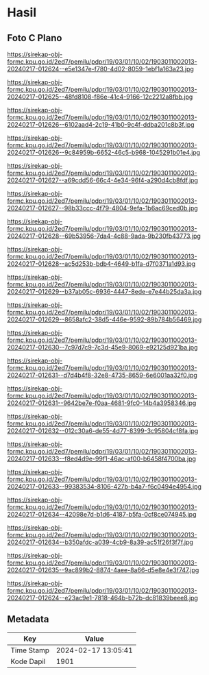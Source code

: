 # Hasil

## Foto C Plano

https://sirekap-obj-formc.kpu.go.id/2ed7/pemilu/pdpr/19/03/01/10/02/1903011002013-20240217-012624--e5e1347e-f780-4d02-8059-1ebf1a163a23.jpg

https://sirekap-obj-formc.kpu.go.id/2ed7/pemilu/pdpr/19/03/01/10/02/1903011002013-20240217-012625--48fd8108-f86e-41c4-9166-12c2212a8fbb.jpg

https://sirekap-obj-formc.kpu.go.id/2ed7/pemilu/pdpr/19/03/01/10/02/1903011002013-20240217-012626--6102aad4-2c19-41b0-9c4f-ddba201c8b3f.jpg

https://sirekap-obj-formc.kpu.go.id/2ed7/pemilu/pdpr/19/03/01/10/02/1903011002013-20240217-012626--9c84959b-6652-46c5-b968-1045291b01e4.jpg

https://sirekap-obj-formc.kpu.go.id/2ed7/pemilu/pdpr/19/03/01/10/02/1903011002013-20240217-012627--a69cdd56-66c4-4e34-96f4-a290d4cb8fdf.jpg

https://sirekap-obj-formc.kpu.go.id/2ed7/pemilu/pdpr/19/03/01/10/02/1903011002013-20240217-012627--98b33ccc-4f79-4804-9efa-1b6ac69ced0b.jpg

https://sirekap-obj-formc.kpu.go.id/2ed7/pemilu/pdpr/19/03/01/10/02/1903011002013-20240217-012628--69b53956-7da4-4c88-9ada-9b230fb43773.jpg

https://sirekap-obj-formc.kpu.go.id/2ed7/pemilu/pdpr/19/03/01/10/02/1903011002013-20240217-012628--ac5d253b-bdb4-4649-b1fa-d7f0371a1d93.jpg

https://sirekap-obj-formc.kpu.go.id/2ed7/pemilu/pdpr/19/03/01/10/02/1903011002013-20240217-012629--b37ab05c-6936-4447-8ede-e7e44b25da3a.jpg

https://sirekap-obj-formc.kpu.go.id/2ed7/pemilu/pdpr/19/03/01/10/02/1903011002013-20240217-012629--8658afc2-38d5-446e-9592-89b784b56469.jpg

https://sirekap-obj-formc.kpu.go.id/2ed7/pemilu/pdpr/19/03/01/10/02/1903011002013-20240217-012630--7c97d7c9-7c3d-45e9-8069-e92125d921ba.jpg

https://sirekap-obj-formc.kpu.go.id/2ed7/pemilu/pdpr/19/03/01/10/02/1903011002013-20240217-012631--d7d4b4f8-32e8-4735-8659-6e6001aa32f0.jpg

https://sirekap-obj-formc.kpu.go.id/2ed7/pemilu/pdpr/19/03/01/10/02/1903011002013-20240217-012631--9642be7e-f0aa-4681-9fc0-14b4a3958346.jpg

https://sirekap-obj-formc.kpu.go.id/2ed7/pemilu/pdpr/19/03/01/10/02/1903011002013-20240217-012632--012c30a6-de55-4d77-8399-3c95804cf8fa.jpg

https://sirekap-obj-formc.kpu.go.id/2ed7/pemilu/pdpr/19/03/01/10/02/1903011002013-20240217-012633--f8ed4d9e-99f1-46ac-af00-b6458f4700ba.jpg

https://sirekap-obj-formc.kpu.go.id/2ed7/pemilu/pdpr/19/03/01/10/02/1903011002013-20240217-012633--99383534-8106-427b-b4a7-f6c0494e4954.jpg

https://sirekap-obj-formc.kpu.go.id/2ed7/pemilu/pdpr/19/03/01/10/02/1903011002013-20240217-012634--42098e7d-b1d6-4187-b5fa-0cf8ce074945.jpg

https://sirekap-obj-formc.kpu.go.id/2ed7/pemilu/pdpr/19/03/01/10/02/1903011002013-20240217-012634--b350afdc-a039-4cb9-8a39-ac51f26f3f7f.jpg

https://sirekap-obj-formc.kpu.go.id/2ed7/pemilu/pdpr/19/03/01/10/02/1903011002013-20240217-012635--9ac899b2-8874-4aee-8a66-d5e8e4e3f747.jpg

https://sirekap-obj-formc.kpu.go.id/2ed7/pemilu/pdpr/19/03/01/10/02/1903011002013-20240217-012624--e23ac9e1-7818-464b-b72b-dc81839beee8.jpg


## Metadata

| Key        | Value               |
| ---------- | ------------------- |
| Time Stamp | 2024-02-17 13:05:41 |
| Kode Dapil | 1901                |



